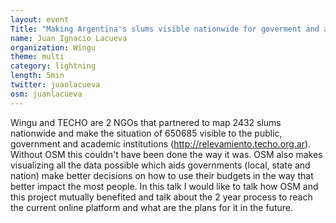 ```yaml
---
layout: event
Title: "Making Argentina's slums visible nationwide for goverment and academy"
name: Juan Ignacio Lacueva
organization: Wingu
theme: multi
category: lightning
length: 5min
twitter: juanlacueva
osm: juanlacueva
---
```

Wingu and TECHO are 2 NGOs that partnered to map 2432 slums nationwide and make the situation of 650685 visible to the public, government and academic institutions (http://relevamiento.techo.org.ar). Without OSM this couldn't have been done the way it was. OSM also makes visualizing all the data possible which aids governments (local, state and nation) make better decisions on how to use their budgets in the way that better impact the most people. In this talk I would like to talk how OSM and this project mutually benefited and talk about the 2 year process to reach the current online platform and what are the plans for it in the future.

